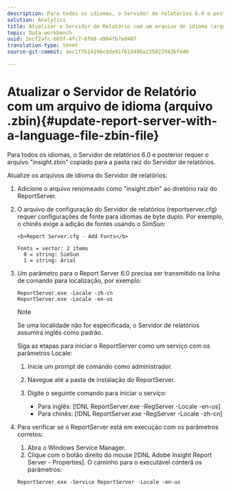 ```yaml
---
description: Para todos os idiomas, o Servidor de relatórios 6.0 e posterior requer o arquivo "insight.zbin" copiado para a pasta raiz do Servidor de relatórios.
solution: Analytics
title: Atualizar o Servidor de Relatório com um arquivo de idioma (arquivo .zbin)
topic: Data workbench
uuid: 2ecf2afc-bb5f-4fc7-8fb8-a904fb7ed407
translation-type: tm+mt
source-git-commit: aec1f7b14198cdde91f61d490a235022943bfedb

---
```



# Atualizar o Servidor de Relatório com um arquivo de idioma (arquivo .zbin){#update-report-server-with-a-language-file-zbin-file}

Para todos os idiomas, o Servidor de relatórios 6.0 e posterior requer o arquivo &quot;insight.zbin&quot; copiado para a pasta raiz do Servidor de relatórios.

Atualize os arquivos de idioma do Servidor de relatórios:

1. Adicione o arquivo renomeado como &quot;insight.zbin&quot; ao diretório raiz do ReportServer.
1. O arquivo de configuração do Servidor de relatórios (reportserver.cfg) requer configurações de fonte para idiomas de byte duplo. Por exemplo, o chinês exige a adição de fontes usando o SimSun:

   ```
   <b>Report Server.cfg - Add Fonts</b> 
   
   Fonts = vector: 2 items 
     0 = string: SimSun 
     1 = string: Arial
   ```

1. Um parâmetro para o Report Server 6.0 precisa ser transmitido na linha de comando para localização, por exemplo:

   ```
   ReportServer.exe -Locale -zh-cn 
   ReportServer.exe -Locale -en-us
   ```

   >[!NOTE]
   >
   >Se uma localidade não for especificada, o Servidor de relatórios assumirá inglês como padrão.

   Siga as etapas para iniciar o ReportServer como um serviço com os parâmetros Locale:

   1. Inicie um prompt de comando como administrador.
   1. Navegue até a pasta de instalação do ReportServer.
   1. Digite o seguinte comando para iniciar o serviço:

      * Para inglês: [!DNL ReportServer.exe -RegServer -Locale -en-us]
      * Para chinês: [!DNL ReportServer.exe -RegServer -Locale -zh-cn]

1. Para verificar se o ReportServer está em execução com os parâmetros corretos:

   1. Abra o Windows Service Manager.
   1. Clique com o botão direito do mouse [!DNL Adobe Insight Report Server - Properties].
   O caminho para o executável conterá os parâmetros:

   ```
   ReportServer.exe -Service ReportServer -Locale -en-us
   ```

